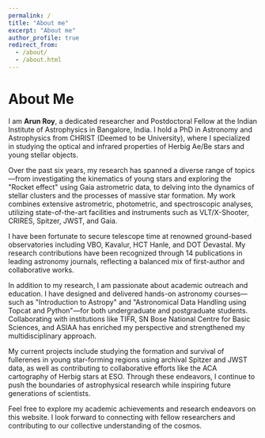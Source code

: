 ```yaml
---
permalink: /
title: "About me"
excerpt: "About me"
author_profile: true
redirect_from: 
  - /about/
  - /about.html
---
```


# About Me

I am **Arun Roy**, a dedicated researcher and Postdoctoral Fellow at the Indian Institute of Astrophysics in Bangalore, India. I hold a PhD in Astronomy and Astrophysics from CHRIST (Deemed to be University), where I specialized in studying the optical and infrared properties of Herbig Ae/Be stars and young stellar objects.

Over the past six years, my research has spanned a diverse range of topics—from investigating the kinematics of young stars and exploring the "Rocket effect" using Gaia astrometric data, to delving into the dynamics of stellar clusters and the processes of massive star formation. My work combines extensive astrometric, photometric, and spectroscopic analyses, utilizing state-of-the-art facilities and instruments such as VLT/X-Shooter, CRIRES, Spitzer, JWST, and Gaia.

I have been fortunate to secure telescope time at renowned ground-based observatories including VBO, Kavalur, HCT Hanle, and DOT Devastal. My research contributions have been recognized through 14 publications in leading astronomy journals, reflecting a balanced mix of first-author and collaborative works.

In addition to my research, I am passionate about academic outreach and education. I have designed and delivered hands-on astronomy courses—such as "Introduction to Astropy" and "Astronomical Data Handling using Topcat and Python"—for both undergraduate and postgraduate students. Collaborating with institutions like TIFR, SN Bose National Centre for Basic Sciences, and ASIAA has enriched my perspective and strengthened my multidisciplinary approach.

My current projects include studying the formation and survival of fullerenes in young star-forming regions using archival Spitzer and JWST data, as well as contributing to collaborative efforts like the ACA cartography of Herbig stars at ESO. Through these endeavors, I continue to push the boundaries of astrophysical research while inspiring future generations of scientists.

Feel free to explore my academic achievements and research endeavors on this website. I look forward to connecting with fellow researchers and contributing to our collective understanding of the cosmos.
